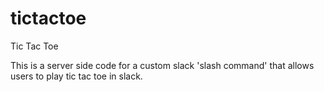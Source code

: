 # tictactoe
Tic Tac Toe

This is a server side code for a custom slack 'slash command' that allows users to play tic tac toe in slack.
